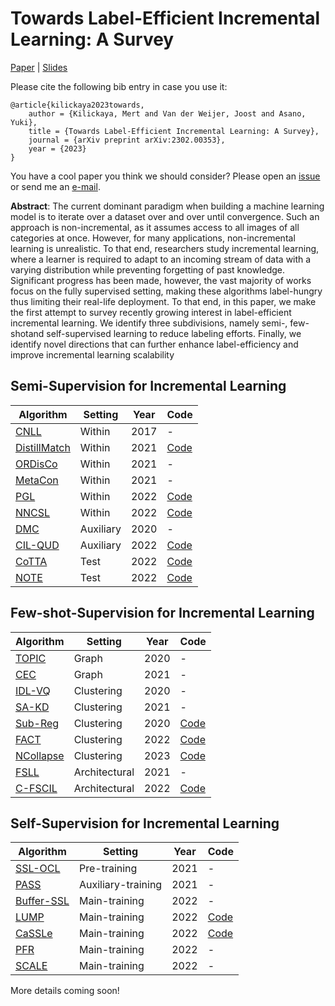 # Towards Label-Efficient Incremental Learning: A Survey

[Paper](https://arxiv.org/pdf/2302.00353.pdf) | [Slides](https://kilickaya.github.io/resume/survey.pdf)

Please cite the following bib entry in case you use it:
```
@article{kilickaya2023towards,
    author = {Kilickaya, Mert and Van der Weijer, Joost and Asano, Yuki},
    title = {Towards Label-Efficient Incremental Learning: A Survey},
    journal = {arXiv preprint arXiv:2302.00353},
    year = {2023}
}
```

You have a cool paper you think we should consider? Please open an [issue](https://github.com/kilickaya/label-efficient-il/issues/new/choose) or send me an [e-mail](kilickayamert@gmail.com).   

**Abstract**: The current dominant paradigm when building a
machine learning model is to iterate over a dataset
over and over until convergence. Such an approach is non-incremental, as it assumes access
to all images of all categories at once. However,
for many applications, non-incremental learning
is unrealistic. To that end, researchers study incremental learning, where a learner is required to
adapt to an incoming stream of data with a varying distribution while preventing forgetting of past
knowledge. Significant progress has been made,
however, the vast majority of works focus on the
fully supervised setting, making these algorithms
label-hungry thus limiting their real-life deployment. To that end, in this paper, we make the
first attempt to survey recently growing interest
in label-efficient incremental learning. We identify three subdivisions, namely semi-, few-shotand self-supervised learning to reduce labeling efforts. Finally, we identify novel directions that
can further enhance label-efficiency and improve
incremental learning scalability

## Semi-Supervision for Incremental Learning

| Algorithm | Setting | Year | Code | 
| -------- | -------- | -------- | -------- |
| [CNLL](https://dl.acm.org/doi/10.1145/3094243.3094247)      | Within | 2017 | - |
| [DistillMatch](https://arxiv.org/abs/2101.09536) | Within | 2021 | [Code](https://github.com/GT-RIPL/DistillMatch-SSCL) |
| [ORDisCo](https://arxiv.org/abs/2101.00407) | Within | 2021 | - |
| [MetaCon](https://arxiv.org/abs/2110.01856) | Within | 2021 | - | 
| [PGL](https://arxiv.org/abs/2201.09196) | Within | 2022 | [Code](https://github.com/luoyan407/grad_prediction) |
| [NNCSL](https://arxiv.org/pdf/2212.05102.pdf) | Within | 2022 | [Code](https://github.com/kangzhiq/NNCSL)
| [DMC](https://arxiv.org/abs/1903.07864) | Auxiliary | 2020 | - |
| [CIL-QUD](https://arxiv.org/abs/2206.07842) | Auxiliary | 2022 | [Code](https://github.com/VITA-Group/CIL-QUD) | 
| [CoTTA](https://arxiv.org/abs/2203.13591) | Test | 2022 | [Code](https://github.com/qinenergy/cotta) | 
| [NOTE](https://arxiv.org/abs/2208.05117) | Test  | 2022 | [Code](https://github.com/TaesikGong/NOTE) | 



## Few-shot-Supervision for Incremental Learning

| Algorithm | Setting | Year | Code | 
| -------- | -------- | -------- | -------- |
| [TOPIC](https://openaccess.thecvf.com/content_CVPR_2020/papers/Tao_Few-Shot_Class-Incremental_Learning_CVPR_2020_paper.pdf) | Graph | 2020  | - | 
| [CEC](https://openaccess.thecvf.com/content/CVPR2021/papers/Zhang_Few-Shot_Incremental_Learning_With_Continually_Evolved_Classifiers_CVPR_2021_paper.pdf) | Graph | 2021 | - | 
| [IDL-VQ](https://openreview.net/forum?id=3SV-ZePhnZM) | Clustering | 2020 | - | 
| [SA-KD](https://arxiv.org/abs/2103.04059) | Clustering | 2021 | - | 
| [Sub-Reg](https://openreview.net/forum?id=boJy41J-tnQ) | Clustering | 2020 | [Code](https://github.com/feyzaakyurek/subspace-reg) | 
| [FACT](https://arxiv.org/abs/2203.06953) | Clustering | 2022 | [Code](https://github.com/zhoudw-zdw/CVPR22-Fact) | 
| [NCollapse](https://arxiv.org/pdf/2302.03004.pdf) | Clustering | 2023 | [Code](https://github.com/NeuralCollapseApplications/FSCIL)
| [FSLL](https://arxiv.org/pdf/2103.00991.pdf) | Architectural | 2021 | - | 
| [C-FSCIL](https://arxiv.org/abs/2203.16588) | Architectural | 2022 | [Code](https://github.com/IBM/constrained-FSCIL) | 


## Self-Supervision for Incremental Learning

| Algorithm | Setting | Year | Code | 
| -------- | -------- | -------- | -------- |
| [SSL-OCL](https://arxiv.org/pdf/2103.14010.pdf) | Pre-training | 2021 | - | 
| [PASS](https://openaccess.thecvf.com/content/CVPR2021/papers/Zhu_Prototype_Augmentation_and_Self-Supervision_for_Incremental_Learning_CVPR_2021_paper.pdf) | Auxiliary-training | 2021 | - | 
| [Buffer-SSL](https://arxiv.org/abs/2203.12710) | Main-training | 2022 | - | 
| [LUMP](https://openreview.net/forum?id=9Hrka5PA7LW) | Main-training | 2022 | [Code](https://github.com/divyam3897/UCL) | 
| [CaSSLe](https://arxiv.org/pdf/2112.04215.pdf) | Main-training | 2022 | [Code](https://github.com/DonkeyShot21/cassle) | 
| [PFR](https://openaccess.thecvf.com/content/CVPR2022W/CLVision/papers/Gomez-Villa_Continually_Learning_Self-Supervised_Representations_With_Projected_Functional_Regularization_CVPRW_2022_paper.pdf) | Main-training | 2022 | - | 
| [SCALE](https://arxiv.org/pdf/2208.11266.pdf) | Main-training | 2022 | - | 


More details coming soon! 



